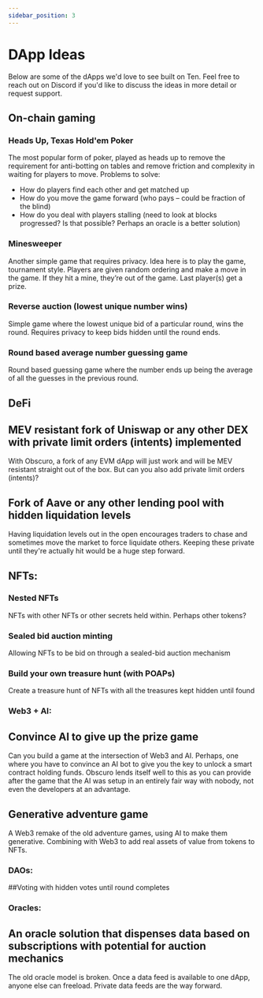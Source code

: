 ```yaml
---
sidebar_position: 3
---
```

# DApp Ideas

Below are some of the dApps we'd love to see built on Ten. Feel free to reach out on Discord if you'd like to discuss the ideas in more detail or request support.

## On-chain gaming

### Heads Up, Texas Hold'em Poker
The most popular form of poker, played as heads up to remove the requirement for anti-botting on tables and remove friction and complexity in waiting for players to move.
Problems to solve:
-	How do players find each other and get matched up
-	How do you move the game forward (who pays – could be fraction of the blind)
-	How do you deal with players stalling (need to look at blocks progressed? Is that possible? Perhaps an oracle is a better solution)

### Minesweeper
Another simple game that requires privacy. Idea here is to play the game, tournament style. Players are given random ordering and make a move in the game. If they hit a mine, they’re out of the game. Last player(s) get a prize.

### Reverse auction (lowest unique number wins)
Simple game where the lowest unique bid of a particular round, wins the round. Requires privacy to keep bids hidden until the round ends.

### Round based average number guessing game
Round based guessing game where the number ends up being the average of all the guesses in the previous round.

## DeFi
## MEV resistant fork of Uniswap or any other DEX with private limit orders (intents) implemented
With Obscuro, a fork of any EVM dApp will just work and will be MEV resistant straight out of the box. But can you also add private limit orders (intents)?
## Fork of Aave or any other lending pool with hidden liquidation levels
Having liquidation levels out in the open encourages traders to chase and sometimes move the market to force liquidate others. Keeping these private until they're actually hit would be a huge step forward.

## NFTs:
### Nested NFTs
NFTs with other NFTs or other secrets held within. Perhaps other tokens?
### Sealed bid auction minting
Allowing NFTs to be bid on through a sealed-bid auction mechanism
### Build your own treasure hunt (with POAPs)
Create a treasure hunt of NFTs with all the treasures kept hidden until found

### Web3 + AI:
## Convince AI to give up the prize game
Can you build a game at the intersection of Web3 and AI. Perhaps, one where you have to convince an AI bot to give you the key to unlock a smart contract holding funds. Obscuro lends itself well to this as you can provide after the game that the AI was setup in an entirely fair way with nobody, not even the developers at an advantage.
## Generative adventure game
A Web3 remake of the old adventure games, using AI to make them generative. Combining with Web3 to add real assets of value from tokens to NFTs.

### DAOs:
##Voting with hidden votes until round completes

### Oracles:
## An oracle solution that dispenses data based on subscriptions with potential for auction mechanics
The old oracle model is broken. Once a data feed is available to one dApp, anyone else can freeload. Private data feeds are the way forward.